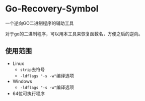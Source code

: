 # Go-Recovery-Symbol
一个逆向GO二进制程序的辅助工具

对于go的二进制程序，可以用本工具来恢复函数名，方便之后的逆向。

## 使用范围

- Linux
  * `strip`去符号
  * `-ldflags "-s -w"`编译选项
- Windows
  * `-ldflags "-s -w"`编译选项
- 64位可执行程序
